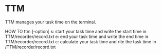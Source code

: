 # TTM
TTM manages your task time on the terminal.

HOW TO
ttm [-option]
s: start your task time and write the start time in TTM/recorder/record.txt
e: end your task time and write the end time in TTM/recorder/record.txt
c: calculate your task time and rite the task time in /TTM/recorder/record.txt


